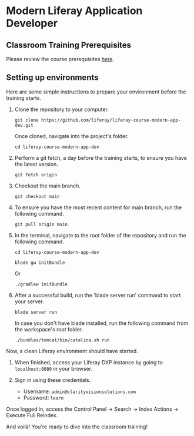 # Modern Liferay Application Developer

## Classroom Training Prerequisites

Please review the course prerequisites [here](https://www.liferay.com/training/open-classroom-prerequisites).

## Setting up environments

Here are some simple instructions to prepare your environment before the training starts.

1. Clone the repository to your computer.

    ```
    git clone https://github.com/liferay/liferay-course-modern-app-dev.git
    ```

   Once cloned, navigate into the project's folder.

    ```
    cd liferay-course-modern-app-dev
    ```

1. Perform a git fetch, a day before the training starts, to ensure you have the latest version.

    ```
    git fetch origin
    ```

1. Checkout the main branch.

    ```
    git checkout main
    ```

1. To ensure you have the most recent content for main branch, run the following command.

    ```
    git pull origin main
    ```

1. In the terminal, navigate to the root folder of the repository and run the following command.

    ```
    cd liferay-course-modern-app-dev
    ```

    ```
    blade gw initBundle
    ```

   Or

    ```
    ./gradlew initBundle
    ```

1. After a successful build, run the 'blade server run' command to start your server.

    ```
    blade server run
    ```

   In case you don't have blade installed, run the following command from the workspace's root folder.

    ```
    ./bundles/tomcat/bin/catalina.sh run
    ```

Now, a clean Liferay environment should have started.

1. When finished, access your Liferay DXP instance by going to `localhost:8080` in your browser.

1. Sign in using these credentials.

    * Username: `admin@clarityvisionsolutions.com`
    * Password: `learn`

Once logged in, access the Control Panel &rarr; Search &rarr; Index Actions &rarr; Execute Full Reindex.

And voilà! You're ready to dive into the classroom training!

<!-- If you get curious and take a look at the repository, you'll notice it contains a branch named `final`. 
     This branch has been created to show you the finished version of the course. -->



